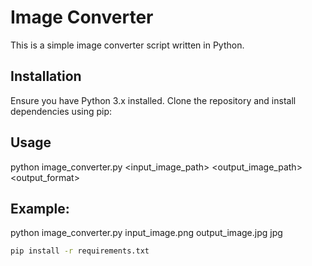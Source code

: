 # Image Converter

This is a simple image converter script written in Python.

## Installation

Ensure you have Python 3.x installed. Clone the repository and install dependencies using pip:

## Usage

python image_converter.py <input_image_path> <output_image_path> <output_format>

## Example: 

python image_converter.py input_image.png output_image.jpg jpg

```sh
pip install -r requirements.txt
